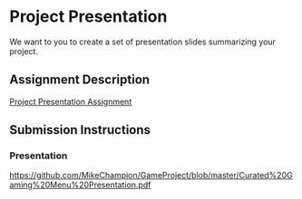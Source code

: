 # Project Presentation
We want to you to create a set of presentation slides summarizing your project.

## Assignment Description
[Project Presentation Assignment](https://education.launchcode.org/liftoff/assignments/project-presentation/)

## Submission Instructions

### Presentation
 https://github.com/MikeChampion/GameProject/blob/master/Curated%20Gaming%20Menu%20Presentation.pdf
